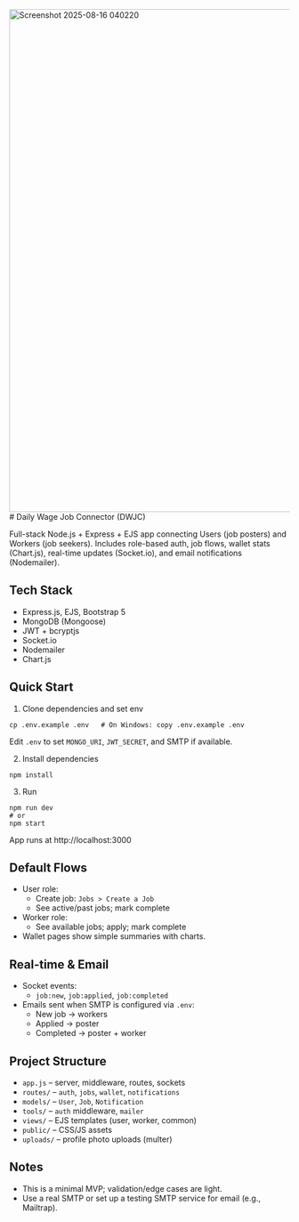 
<img width="1901" height="904" alt="Screenshot 2025-08-16 040220" src="https://github.com/user-attachments/assets/f8c64fcb-c9e9-4650-9195-de67a8ee78d7" />
# Daily Wage Job Connector (DWJC)

Full-stack Node.js + Express + EJS app connecting Users (job posters) and Workers (job seekers). Includes role-based auth, job flows, wallet stats (Chart.js), real-time updates (Socket.io), and email notifications (Nodemailer).

## Tech Stack
- Express.js, EJS, Bootstrap 5
- MongoDB (Mongoose)
- JWT + bcryptjs
- Socket.io
- Nodemailer
- Chart.js

## Quick Start

1. Clone dependencies and set env
```
cp .env.example .env   # On Windows: copy .env.example .env
```
Edit `.env` to set `MONGO_URI`, `JWT_SECRET`, and SMTP if available.

2. Install dependencies
```
npm install
```

3. Run
```
npm run dev
# or
npm start
```

App runs at http://localhost:3000

## Default Flows
- User role:
  - Create job: `Jobs > Create a Job`
  - See active/past jobs; mark complete
- Worker role:
  - See available jobs; apply; mark complete
- Wallet pages show simple summaries with charts.

## Real-time & Email
- Socket events:
  - `job:new`, `job:applied`, `job:completed`
- Emails sent when SMTP is configured via `.env`:
  - New job → workers
  - Applied → poster
  - Completed → poster + worker

## Project Structure
- `app.js` – server, middleware, routes, sockets
- `routes/` – `auth`, `jobs`, `wallet`, `notifications`
- `models/` – `User`, `Job`, `Notification`
- `tools/` – `auth` middleware, `mailer`
- `views/` – EJS templates (user, worker, common)
- `public/` – CSS/JS assets
- `uploads/` – profile photo uploads (multer)

## Notes
- This is a minimal MVP; validation/edge cases are light.
- Use a real SMTP or set up a testing SMTP service for email (e.g., Mailtrap).
